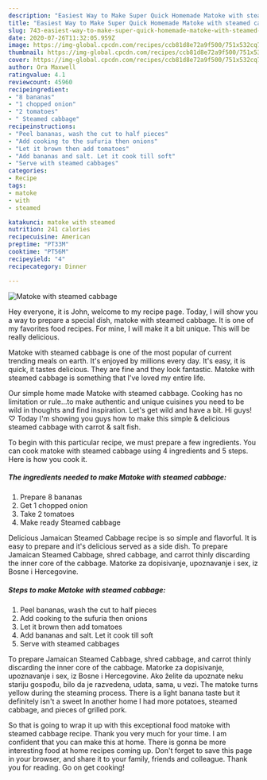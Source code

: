 ```yaml
---
description: "Easiest Way to Make Super Quick Homemade Matoke with steamed cabbage"
title: "Easiest Way to Make Super Quick Homemade Matoke with steamed cabbage"
slug: 743-easiest-way-to-make-super-quick-homemade-matoke-with-steamed-cabbage
date: 2020-07-26T11:32:05.959Z
image: https://img-global.cpcdn.com/recipes/ccb81d8e72a9f500/751x532cq70/matoke-with-steamed-cabbage-recipe-main-photo.jpg
thumbnail: https://img-global.cpcdn.com/recipes/ccb81d8e72a9f500/751x532cq70/matoke-with-steamed-cabbage-recipe-main-photo.jpg
cover: https://img-global.cpcdn.com/recipes/ccb81d8e72a9f500/751x532cq70/matoke-with-steamed-cabbage-recipe-main-photo.jpg
author: Ora Maxwell
ratingvalue: 4.1
reviewcount: 45960
recipeingredient:
- "8 bananas"
- "1 chopped onion"
- "2 tomatoes"
- " Steamed cabbage"
recipeinstructions:
- "Peel bananas, wash the cut to half pieces"
- "Add cooking to the sufuria then onions"
- "Let it brown then add tomatoes"
- "Add bananas and salt. Let it cook till soft"
- "Serve with steamed cabbages"
categories:
- Recipe
tags:
- matoke
- with
- steamed

katakunci: matoke with steamed 
nutrition: 241 calories
recipecuisine: American
preptime: "PT33M"
cooktime: "PT56M"
recipeyield: "4"
recipecategory: Dinner

---
```



![Matoke with steamed cabbage](https://img-global.cpcdn.com/recipes/ccb81d8e72a9f500/751x532cq70/matoke-with-steamed-cabbage-recipe-main-photo.jpg)

Hey everyone, it is John, welcome to my recipe page. Today, I will show you a way to prepare a special dish, matoke with steamed cabbage. It is one of my favorites food recipes. For mine, I will make it a bit unique. This will be really delicious.

Matoke with steamed cabbage is one of the most popular of current trending meals on earth. It's enjoyed by millions every day. It's easy, it is quick, it tastes delicious. They are fine and they look fantastic. Matoke with steamed cabbage is something that I've loved my entire life.

Our simple home made Matoke with steamed cabbage. Cooking has no limitation or rule…to make authentic and unique cuisines you need to be wild in thoughts and find inspiration. Let&#39;s get wild and have a bit. Hi guys! ♡ Today I&#39;m showing you guys how to make this simple &amp; delicious steamed cabbage with carrot &amp; salt fish.


To begin with this particular recipe, we must prepare a few ingredients. You can cook matoke with steamed cabbage using 4 ingredients and 5 steps. Here is how you cook it.

<!--inarticleads1-->

##### The ingredients needed to make Matoke with steamed cabbage:

1. Prepare 8 bananas
1. Get 1 chopped onion
1. Take 2 tomatoes
1. Make ready  Steamed cabbage


Delicious Jamaican Steamed Cabbage recipe is so simple and flavorful. It is easy to prepare and it&#39;s delicious served as a side dish. To prepare Jamaican Steamed Cabbage, shred cabbage, and carrot thinly discarding the inner core of the cabbage. Matorke za dopisivanje, upoznavanje i sex, iz Bosne i Hercegovine. 

<!--inarticleads2-->

##### Steps to make Matoke with steamed cabbage:

1. Peel bananas, wash the cut to half pieces
1. Add cooking to the sufuria then onions
1. Let it brown then add tomatoes
1. Add bananas and salt. Let it cook till soft
1. Serve with steamed cabbages


To prepare Jamaican Steamed Cabbage, shred cabbage, and carrot thinly discarding the inner core of the cabbage. Matorke za dopisivanje, upoznavanje i sex, iz Bosne i Hercegovine. Ako želite da upoznate neku stariju gospođu, bilo da je razvedena, udata, sama, u vezi. The matoke turns yellow during the steaming process. There is a light banana taste but it definitely isn&#39;t a sweet In another home I had more potatoes, steamed cabbage, and pieces of grilled pork. 

So that is going to wrap it up with this exceptional food matoke with steamed cabbage recipe. Thank you very much for your time. I am confident that you can make this at home. There is gonna be more interesting food at home recipes coming up. Don't forget to save this page in your browser, and share it to your family, friends and colleague. Thank you for reading. Go on get cooking!
